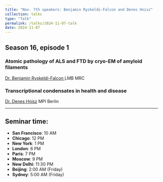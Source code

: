 ```yaml
---
title: "Nov. 7th speakers: Benjamin Ryskeldi-Falcon and Denes Hnisz"
collection: talks
type: "Talk"
permalink: /talks/2024-11-07-talk
date: 2024-11-07
---
```


## Season 16, episode 1

### Atomic pathology of ALS and FTD by cryo-EM of amyloid filaments
[Dr. Benjamin Ryskeldi-Falcon ](https://www2.mrc-lmb.cam.ac.uk/group-leaders/n-to-s/benjamin-falcon/)
LMB MRC 

### Transcriptional condensates in health and disease
[Dr. Denes Hnisz](https://www.molgen.mpg.de/Genome-Regulation/Hnisz-lab) 
MPI Berlin 

---


## Seminar time:
* **San Francisco**: 10 AM
* **Chicago**: 12 PM
* **New York**: 1 PM
* **London**: 6 PM
* **Paris**: 7 PM
* **Moscow**: 9 PM
* **New Delhi**: 11:30 PM
* **Beijing**: 2:00 AM (Friday)
* **Sydney**: 5:00 AM (Friday)





